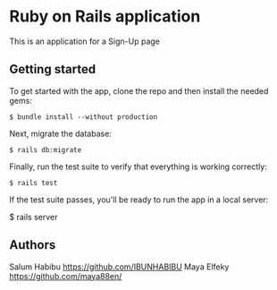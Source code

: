 
# Ruby on Rails application

This is an application for a Sign-Up page

## Getting started

To get started with the app, clone the repo and then install the needed gems:

```
$ bundle install --without production
```

Next, migrate the database:

```
$ rails db:migrate
```

Finally, run the test suite to verify that everything is working correctly:

```
$ rails test
```

If the test suite passes, you'll be ready to run the app in a local server:


$ rails server

## Authors

Salum Habibu https://github.com/IBUNHABIBU
Maya Elfeky https://github.com/maya88en/